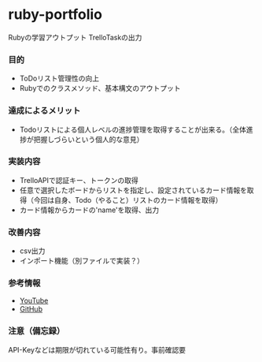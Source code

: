 # ruby-portfolio
Rubyの学習アウトプット
TrelloTaskの出力

### 目的
- ToDoリスト管理性の向上
- Rubyでのクラスメソッド、基本構文のアウトプット
### 達成によるメリット
- Todoリストによる個人レベルの進捗管理を取得することが出来る。（全体進捗が把握しづらいという個人的な意見）
### 実装内容
- TrelloAPIで認証キー、トークンの取得
- 任意で選択したボードからリストを指定し、設定されているカード情報を取得（今回は自身、Todo（やること）リストのカード情報を取得）
- カード情報からカードの'name'を取得、出力
### 改善内容
- csv出力
- インポート機能（別ファイルで実装？）
### 参考情報
- [YouTube](https://www.youtube.com/watch?v=4uYX5icZ9ao&list=RDCMUCzZiw3exu_81WvN3DKRNXTA&start_radio=1&t=0)
- [GitHub](https://github.com/jeremytregunna/ruby-trello)
### 注意（備忘録）
API-Keyなどは期限が切れている可能性有り。事前確認要
